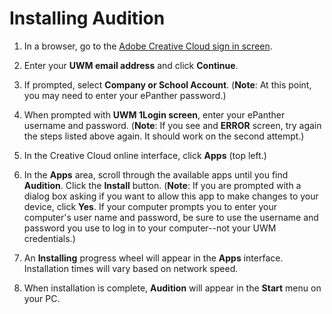 # Installing Audition

1. In a browser, go to the [Adobe Creative Cloud sign in screen](https://creativecloud.adobe.com).
2. Enter your **UWM email address** and click **Continue**.
3. If prompted, select **Company or School Account**. \(**Note**: At this point, you may need to enter your ePanther password.\)
4. When prompted with **UWM 1Login screen**, enter your ePanther username and password. \(**Note**: If you see and **ERROR** screen, try again the steps listed above again. It should work on the second attempt.\)
5. In the Creative Cloud online interface, click **Apps** \(top left.\)

6. In the **Apps** area, scroll through the available apps until you find **Audition**. Click the **Install** button. \(**Note**: If you are prompted with a dialog box asking if you want to allow this app to make changes to your device, click **Yes**. If your computer prompts you to enter your computer's user name and password, be sure to use the username and password you use to log in to your computer--not your UWM credentials.\)

1. An **Installing** progress wheel will appear in the **Apps** interface. Installation times will vary based on network speed.

2. When installation is complete, **Audition** will appear in the **Start** menu on your PC.




